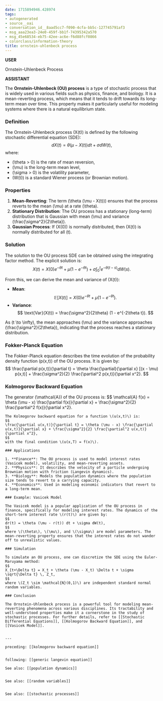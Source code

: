 ```yaml
---
date: 1715894946.428974
tags:
- autogenerated
- source__oai
- conversation_id__8aad5cc7-f090-4cfa-bb5c-127745791af3
- msg_aaa23ea3-24e0-459f-bb1f-74395342a570
- msg_45e68534-eb75-42ee-ac6e-f6d88fcf0866
- colorclass/information-theory
title: ornstein-uhlenbeck process
---
```


**USER**

Ornstein-Uhlenbeck Process


**ASSISTANT**

The **Ornstein-Uhlenbeck (OU) process** is a type of stochastic process that is widely used in various fields such as physics, finance, and biology. It is a mean-reverting process, which means that it tends to drift towards its long-term mean over time. This property makes it particularly useful for modeling systems where there is a natural equilibrium state.

### Definition

The Ornstein-Uhlenbeck process \(X(t)\) is defined by the following stochastic differential equation (SDE):
$$
dX(t) = \theta (\mu - X(t)) dt + \sigma dW(t),
$$
where:
- \(\theta > 0\) is the rate of mean reversion,
- \(\mu\) is the long-term mean level,
- \(\sigma > 0\) is the volatility parameter,
- \(W(t)\) is a standard Wiener process (or Brownian motion).

### Properties

1. **Mean-Reverting**: The term \(\theta (\mu - X(t))\) ensures that the process reverts to the mean \(\mu\) at a rate \(\theta\).
2. **Stationary Distribution**: The OU process has a stationary (long-term) distribution that is Gaussian with mean \(\mu\) and variance \(\frac{\sigma^2}{2\theta}\).
3. **Gaussian Process**: If \(X(0)\) is normally distributed, then \(X(t)\) is normally distributed for all \(t\).

### Solution

The solution to the OU process SDE can be obtained using the integrating factor method. The explicit solution is:
$$
X(t) = X(0) e^{-\theta t} + \mu (1 - e^{-\theta t}) + \sigma \int_0^t e^{-\theta (t-s)} dW(s).
$$

From this, we can derive the mean and variance of \(X(t)\):
- **Mean**: 
  $$
  \mathbb{E}[X(t)] = X(0) e^{-\theta t} + \mu (1 - e^{-\theta t}).
  $$
- **Variance**:
  $$
  \text{Var}(X(t)) = \frac{\sigma^2}{2\theta} (1 - e^{-2\theta t}).
  $$

As \(t \to \infty\), the mean approaches \(\mu\) and the variance approaches \(\frac{\sigma^2}{2\theta}\), indicating that the process reaches a stationary distribution.

### Fokker-Planck Equation

The Fokker-Planck equation describes the time evolution of the probability density function \(p(x,t)\) of the OU process. It is given by:
$$
\frac{\partial p(x,t)}{\partial t} = \theta \frac{\partial}{\partial x} [(x - \mu) p(x,t)] + \frac{\sigma^2}{2} \frac{\partial^2 p(x,t)}{\partial x^2}.
$$

### Kolmogorov Backward Equation

The generator \(\mathcal{A}\) of the OU process is:
$$
\mathcal{A} f(x) = \theta (\mu - x) \frac{\partial f(x)}{\partial x} + \frac{\sigma^2}{2} \frac{\partial^2 f(x)}{\partial x^2}.
```
The Kolmogorov backward equation for a function \(u(x,t)\) is:
$$
\frac{\partial u(x,t)}{\partial t} = \theta (\mu - x) \frac{\partial u(x,t)}{\partial x} + \frac{\sigma^2}{2} \frac{\partial^2 u(x,t)}{\partial x^2},
$$
with the final condition \(u(x,T) = f(x)\).

### Applications

1. **Finance**: The OU process is used to model interest rates (Vasicek model), volatility, and mean-reverting assets.
2. **Physics**: It describes the velocity of a particle undergoing Brownian motion with friction (Langevin dynamics).
3. **Biology**: Models the population dynamics where the population size tends to revert to a carrying capacity.
4. **Economics**: Used in modeling economic indicators that revert to a long-term mean.

### Example: Vasicek Model

The Vasicek model is a popular application of the OU process in finance, specifically for modeling interest rates. The dynamics of the short-term interest rate \(r(t)\) are given by:
$$
dr(t) = \theta (\mu - r(t)) dt + \sigma dW(t),
$$
where \(\theta\), \(\mu\), and \(\sigma\) are model parameters. The mean-reverting property ensures that the interest rates do not wander off to unrealistic values.

### Simulation

To simulate an OU process, one can discretize the SDE using the Euler-Maruyama method:
$$
X_{t+\Delta t} = X_t + \theta (\mu - X_t) \Delta t + \sigma \sqrt{\Delta t} \, Z_t,
$$
where \(Z_t \sim \mathcal{N}(0,1)\) are independent standard normal random variables.

### Conclusion

The Ornstein-Uhlenbeck process is a powerful tool for modeling mean-reverting phenomena across various disciplines. Its tractability and well-understood properties make it a cornerstone in the study of stochastic processes. For further details, refer to [[Stochastic Differential Equations]], [[Kolmogorov Backward Equation]], and [[Vasicek Model]].


---

preceding: [[kolmogorov backward equation]]  


following: [[generic langevin equation]]

See also: [[population dynamics]]


See also: [[random variables]]


See also: [[stochastic processes]]